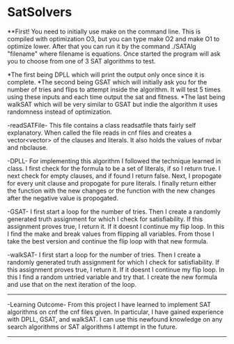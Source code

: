 # SatSolvers
**First! You need to initially use make on the command line. This is compiled with optimization O3, but you can type make O2 and make O1 to optimize lower.
After that you can run it by the command ./SATAlg "filename" where filename is equations. Once started the program will ask you to choose from one of 3 SAT algorithms to test. 

*The first being DPLL which will print the output only once since it is complete.
*The second being GSAT which will initially ask you for the number of tries and flips to attempt inside the algorithm. It will test 5 times using these inputs and each time output the sat and fitness.
*The last being walkSAT which will be very similar to GSAT but indie the algorithm it uses randomness instead of optimization.

-readSATFile-
This file contains a class readsatfile thats fairly self explanatory. When called the file reads in cnf files and creates a vector<vector<int>> of the clauses and literals. It also holds the values of nvbar and nbclause.

-DPLL-
For implementing this algorithm I followed the technique learned in class. I first check for the formula to be a set of literals, if so I return true. I next check for empty clauses, and if found I return false. Next, I propogate for every unit clause and propogate for pure literals. I finally return either the function with the new changes or the function with the new changes after the negative value is propogated.

-GSAT-
I first start a loop for the number of tries. Then I create a randomly generated truth assignment for which I check for satisfiability. If this assignment proves true, I return it. If it doesnt I continue my flip loop. In this I find the make and break values from flipping all variables. From those I take the best version and continue the flip loop with that new formula.

-walkSAT-
I first start a loop for the number of tries. Then I create a randomly generated truth assignment for which I check for satisfiability. If this assignment proves true, I return it. If it doesnt I continue my flip loop. In this I find a random untried variable and try that. I create the new formula and use that on the next iteration of the loop. 

*********************************
-Learning Outcome-
From this project I have learned to implement SAT algorithms on cnf the cnf files given. In particular, I have gained experience with DPLL, GSAT, and walkSAT. I can use this newfound knowledge on any search algorithms or SAT algorithms I attempt in the future. 
*********************************
